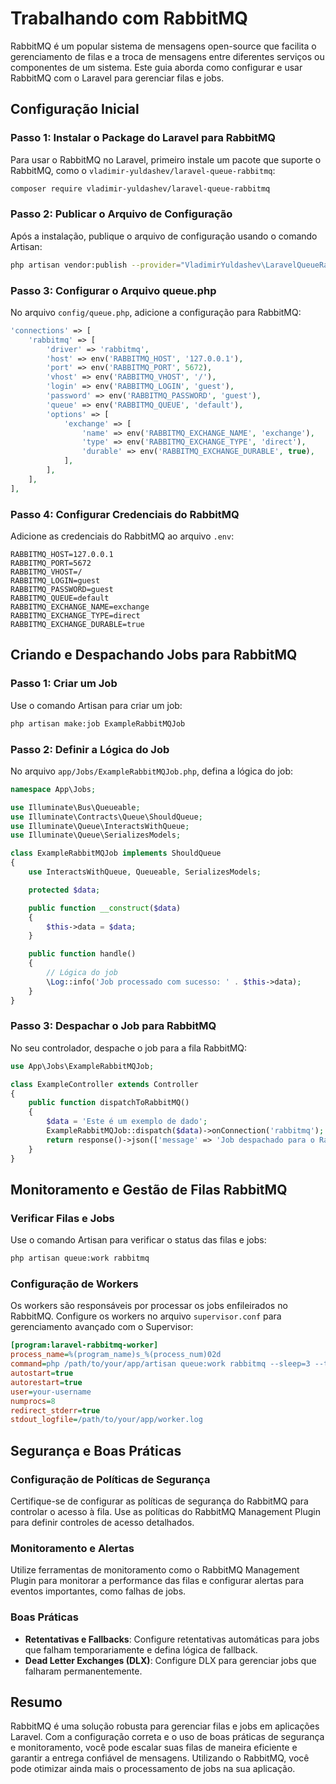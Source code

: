 # Trabalhando com RabbitMQ

RabbitMQ é um popular sistema de mensagens open-source que facilita o gerenciamento de filas e a troca de mensagens entre diferentes serviços ou componentes de um sistema. Este guia aborda como configurar e usar RabbitMQ com o Laravel para gerenciar filas e jobs.

## Configuração Inicial

### Passo 1: Instalar o Package do Laravel para RabbitMQ

Para usar o RabbitMQ no Laravel, primeiro instale um pacote que suporte o RabbitMQ, como o `vladimir-yuldashev/laravel-queue-rabbitmq`:

```bash
composer require vladimir-yuldashev/laravel-queue-rabbitmq
```

### Passo 2: Publicar o Arquivo de Configuração

Após a instalação, publique o arquivo de configuração usando o comando Artisan:

```bash
php artisan vendor:publish --provider="VladimirYuldashev\LaravelQueueRabbitMQ\LaravelQueueRabbitMQServiceProvider"
```

### Passo 3: Configurar o Arquivo queue.php

No arquivo `config/queue.php`, adicione a configuração para RabbitMQ:

```php
'connections' => [
    'rabbitmq' => [
        'driver' => 'rabbitmq',
        'host' => env('RABBITMQ_HOST', '127.0.0.1'),
        'port' => env('RABBITMQ_PORT', 5672),
        'vhost' => env('RABBITMQ_VHOST', '/'),
        'login' => env('RABBITMQ_LOGIN', 'guest'),
        'password' => env('RABBITMQ_PASSWORD', 'guest'),
        'queue' => env('RABBITMQ_QUEUE', 'default'),
        'options' => [
            'exchange' => [
                'name' => env('RABBITMQ_EXCHANGE_NAME', 'exchange'),
                'type' => env('RABBITMQ_EXCHANGE_TYPE', 'direct'),
                'durable' => env('RABBITMQ_EXCHANGE_DURABLE', true),
            ],
        ],
    ],
],
```

### Passo 4: Configurar Credenciais do RabbitMQ

Adicione as credenciais do RabbitMQ ao arquivo `.env`:

```env
RABBITMQ_HOST=127.0.0.1
RABBITMQ_PORT=5672
RABBITMQ_VHOST=/
RABBITMQ_LOGIN=guest
RABBITMQ_PASSWORD=guest
RABBITMQ_QUEUE=default
RABBITMQ_EXCHANGE_NAME=exchange
RABBITMQ_EXCHANGE_TYPE=direct
RABBITMQ_EXCHANGE_DURABLE=true
```

## Criando e Despachando Jobs para RabbitMQ

### Passo 1: Criar um Job

Use o comando Artisan para criar um job:

```bash
php artisan make:job ExampleRabbitMQJob
```

### Passo 2: Definir a Lógica do Job

No arquivo `app/Jobs/ExampleRabbitMQJob.php`, defina a lógica do job:

```php
namespace App\Jobs;

use Illuminate\Bus\Queueable;
use Illuminate\Contracts\Queue\ShouldQueue;
use Illuminate\Queue\InteractsWithQueue;
use Illuminate\Queue\SerializesModels;

class ExampleRabbitMQJob implements ShouldQueue
{
    use InteractsWithQueue, Queueable, SerializesModels;

    protected $data;

    public function __construct($data)
    {
        $this->data = $data;
    }

    public function handle()
    {
        // Lógica do job
        \Log::info('Job processado com sucesso: ' . $this->data);
    }
}
```

### Passo 3: Despachar o Job para RabbitMQ

No seu controlador, despache o job para a fila RabbitMQ:

```php
use App\Jobs\ExampleRabbitMQJob;

class ExampleController extends Controller
{
    public function dispatchToRabbitMQ()
    {
        $data = 'Este é um exemplo de dado';
        ExampleRabbitMQJob::dispatch($data)->onConnection('rabbitmq');
        return response()->json(['message' => 'Job despachado para o RabbitMQ com sucesso!']);
    }
}
```

## Monitoramento e Gestão de Filas RabbitMQ

### Verificar Filas e Jobs

Use o comando Artisan para verificar o status das filas e jobs:

```bash
php artisan queue:work rabbitmq
```

### Configuração de Workers

Os workers são responsáveis por processar os jobs enfileirados no RabbitMQ. Configure os workers no arquivo `supervisor.conf` para gerenciamento avançado com o Supervisor:

```ini
[program:laravel-rabbitmq-worker]
process_name=%(program_name)s_%(process_num)02d
command=php /path/to/your/app/artisan queue:work rabbitmq --sleep=3 --tries=3
autostart=true
autorestart=true
user=your-username
numprocs=8
redirect_stderr=true
stdout_logfile=/path/to/your/app/worker.log
```

## Segurança e Boas Práticas

### Configuração de Políticas de Segurança

Certifique-se de configurar as políticas de segurança do RabbitMQ para controlar o acesso à fila. Use as políticas do RabbitMQ Management Plugin para definir controles de acesso detalhados.

### Monitoramento e Alertas

Utilize ferramentas de monitoramento como o RabbitMQ Management Plugin para monitorar a performance das filas e configurar alertas para eventos importantes, como falhas de jobs.

### Boas Práticas

- **Retentativas e Fallbacks**: Configure retentativas automáticas para jobs que falham temporariamente e defina lógica de fallback.
- **Dead Letter Exchanges (DLX)**: Configure DLX para gerenciar jobs que falharam permanentemente.

## Resumo

RabbitMQ é uma solução robusta para gerenciar filas e jobs em aplicações Laravel. Com a configuração correta e o uso de boas práticas de segurança e monitoramento, você pode escalar suas filas de maneira eficiente e garantir a entrega confiável de mensagens. Utilizando o RabbitMQ, você pode otimizar ainda mais o processamento de jobs na sua aplicação.
